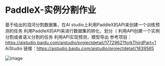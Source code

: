 


# PaddleX-实例分割作业
基于给出的泪河分割数据集，在AI studio上利用PaddleX的API来创建一个训练预测的任务
利用PaddleX的API来进行数据集的转化、划分（
利用API创建一个实例分割或者语义分割的任务
利用API实现预测，模型导出
参考项目：https://aistudio.baidu.com/aistudio/projectdetail/1772962?forkThirdPart=1
AiStudio 链接：https://aistudio.baidu.com/aistudio/projectdetail/1839565



![image](https://user-images.githubusercontent.com/50894398/115530123-108f8e80-a2c6-11eb-9b15-a4ef0e9523c3.png)
